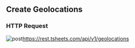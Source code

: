 ## Create Geolocations

### HTTP Request

<img src="../../images/post.png" alt="post"/><api>https://rest.tsheets.com/api/v1/geolocations</api>
 
